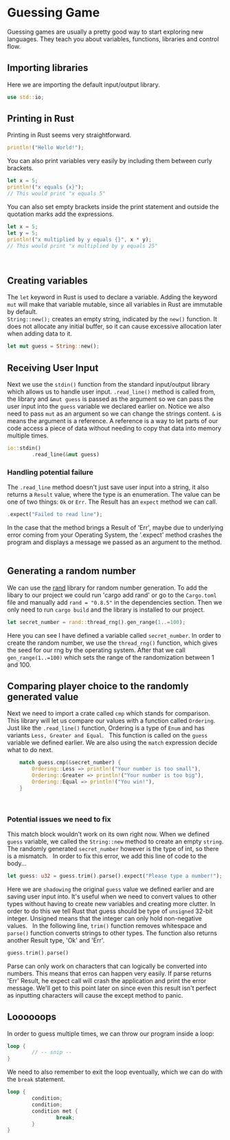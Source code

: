 # Guessing Game
Guessing games are usually a pretty good way to start exploring new languages. They teach you about variables, functions, libraries and control flow.

## Importing libraries
Here we are importing the default input/output library.
``` Rust
use std::io;
```

## Printing in Rust
Printing in Rust seems very straightforward.
``` Rust
println!("Hello World!");
```
You can also print variables very easily by including them between curly brackets.
``` Rust
let x = 5;
println!("x equals {x}"); 
// This would print "x equals 5"
``` 
You can also set empty brackets inside the print statement and outside the quotation marks
add the expressions.
``` Rust
let x = 5;
let y = 5;
println!("x multiplied by y equals {}", x * y);
// This would print "x multiplied by y equals 25"
```
&nbsp;
## Creating variables
The `let` keyword in Rust is used to declare a variable. Adding the keyword `mut` will make that variable mutable, since all variables in Rust are immutable by default. <br>
`String::new();` creates an empty string, indicated by the `new()` function. It does not allocate any initial buffer, so it can cause excessive allocation later when adding data to it.
``` Rust
let mut guess = String::new();
```

## Receiving User Input 
Next we use the `stdin()` function from the standard input/output library which allows us to handle user input. `.read_line()` method is called from, the library and `&mut guess` is passed as the argument so we can pass the user input into the `guess` variable we declared earlier on. Notice we also need to pass `mut` as an argument so we can change the strings content.
`&` is means the argument is a reference. A reference is a way to let parts of our code access a piece of data without needing to copy that data into memory multiple times.
``` Rust
io::stdin()
        .read_line(&mut guess)
```

### Handling potential failure
The `.read_line` method doesn't just save user input into a string, it also returns a `Result` value, where the type is an enumeration. The value can be one of two things: `Ok` or `Err`. The Result has an `expect` method we can call.
``` Rust
.expect("Failed to read line");
```
In the case that the method brings a Result of 'Err', maybe due to underlying error coming from your Operating System, the '.expect' method crashes the program and displays a message we passed as an argument to the method.
&nbsp;
## Generating a random number
We can use the [rand](https://crates.io/crates/rand) library for random number generation.
To add the libary to our project we could run 'cargo add rand' or go to the `Cargo.toml` file and manually add `rand = "0.8.5"` in the dependencies section. Then we only need to run `cargo build` and the library is installed to our project.
&nbsp;
``` Rust
let secret_number = rand::thread_rng().gen_range(1..=100);
```
Here you can see I have defined a variable called `secret_number`. In order to create the random number, we use the `thread_rng()` function, which gives the seed for our rng by the operating system. After that we call `gen_range(1..=100)` which sets the range of the randomization between 1 and 100.
&nbsp;
## Comparing player choice to the randomly generated value
Next we need to import a crate called `cmp` which stands for comparison. This library will let us compare our values with a function called `Ordering`. Just like the `.read_line()` function, Ordering is a type of `Enum` and has variants `Less, Greater and Equal`.
&nbsp;
This function is called on the `guess` variable we defined earlier. We are also using the `match` expression decide what to do next.
``` Rust
    match guess.cmp(&secret_number) {
        Ordering::Less => println!("Your number is too small"),
        Ordering::Greater => println!("Your number is too big"),
        Ordering::Equal => println!("You win!"),
    }
```
&nbsp;
### Potential issues we need to fix
This match block wouldn't work on its own right now. When we defined `guess` variable, we called the `String::new` method to create an empty `string`. The randomly generated `secret_number` however is the type of int, so there is a mismatch.
&nbsp;
In order to fix this error, we add this line of code to the body...
``` Rust
let guess: u32 = guess.trim().parse().expect("Please type a number!");
```
Here we are `shadowing` the original `guess` value we defined earlier and are saving user input into. It's useful when we need to convert values to other types without having to create new variables and creating more clutter. In order to do this we tell Rust that guess should be type of `unsigned` 32-bit integer. Unsigned means that the integer can only hold non-negative values. 
&nbsp;
In the following line, `trim()` function removes whitespace and `parse()` function converts strings to other types. The function also returns another Result type, 'Ok' and 'Err'. 
``` Rust
guess.trim().parse()
```
Parse can only work on characters that can logically be converted into numbers. This means that erros can happen very easily. If parse returns 'Err' Result, he expect call will crash the application and print the error message. We'll get to this point later on since even this result isn't perfect as inputting characters will cause the except method to panic.
&nbsp;
## Loooooops
In order to guess multiple times, we can throw our program inside a loop:
``` Rust 
loop {
        // -- snip --
}
```
We need to also remember to exit the loop eventually, which we can do with the `break` statement.
``` Rust
loop {
        condition;
        condition;
        condition met {
                break;
        }
}
```